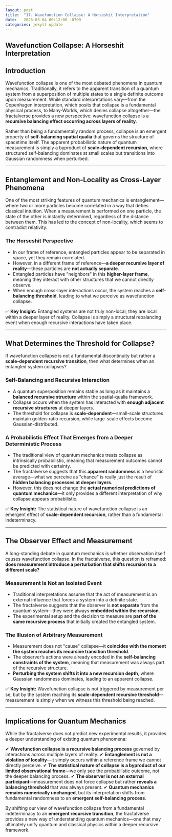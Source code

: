 ```yaml
---
layout: post
title:  "17. Wavefunction Collapse: A Horseshit Interpretation"
date:   2025-03-04 00:12:00 -0700
categories: jekyll update
---
```


## **Wavefunction Collapse: A Horseshit Interpretation**

## **Introduction**
Wavefunction collapse is one of the most debated phenomena in quantum mechanics. Traditionally, it refers to the apparent transition of a quantum system from a superposition of multiple states to a single definite outcome upon measurement. While standard interpretations vary—from the Copenhagen interpretation, which posits that collapse is a fundamental physical process, to Many-Worlds, which denies collapse altogether—the fractalverse provides a new perspective: wavefunction collapse is a **recursive balancing effect occurring across layers of reality**.

Rather than being a fundamentally random process, collapse is an emergent property of **self-balancing spatial qualia** that governs the structure of spacetime itself. The apparent probabilistic nature of quantum measurement is simply a byproduct of **scale-dependent recursion**, where structured self-balancing dominates at small scales but transitions into Gaussian randomness when perturbed.

---

## **Entanglement and Non-Locality as Cross-Layer Phenomena**
One of the most striking features of quantum mechanics is entanglement—where two or more particles become correlated in a way that defies classical intuition. When a measurement is performed on one particle, the state of the other is instantly determined, regardless of the distance between them. This has led to the concept of non-locality, which seems to contradict relativity.

### **The Horseshit Perspective**
- In our frame of reference, entangled particles appear to be separated in space, yet they remain correlated.
- However, in a different frame of reference—**a deeper recursive layer of reality**—these particles are **not actually separate**.
- Entangled particles have "neighbors" in this **higher-layer frame**, meaning they interact with other structures that we cannot directly observe.
- When enough cross-layer interactions occur, the system reaches a **self-balancing threshold**, leading to what we perceive as wavefunction collapse.

✅ **Key Insight:** Entangled systems are not truly non-local; they are local within a deeper layer of reality. Collapse is simply a structural rebalancing event when enough recursive interactions have taken place.

---

## **What Determines the Threshold for Collapse?**
If wavefunction collapse is not a fundamental discontinuity but rather a **scale-dependent recursive transition**, then what determines when an entangled system collapses?

### **Self-Balancing and Recursive Interaction**
- A quantum superposition remains stable as long as it maintains a **balanced recursive structure** within the spatial-qualia framework.
- Collapse occurs when the system has interacted with **enough adjacent recursive structures** at deeper layers.
- The threshold for collapse is **scale-dependent**—small-scale structures maintain golden-ratio recursion, while large-scale effects become Gaussian-distributed.

### **A Probabilistic Effect That Emerges from a Deeper Deterministic Process**
- The traditional view of quantum mechanics treats collapse as intrinsically probabilistic, meaning that measurement outcomes cannot be predicted with certainty.
- The fractalverse suggests that this **apparent randomness** is a heuristic average—what we perceive as "chance" is really just the result of **hidden balancing processes at deeper layers**.
- However, this does not change the **actual numerical predictions of quantum mechanics**—it only provides a different interpretation of why collapse appears probabilistic.

✅ **Key Insight:** The statistical nature of wavefunction collapse is an emergent effect of **scale-dependent recursion**, rather than a fundamental indeterminacy.

---

## **The Observer Effect and Measurement**
A long-standing debate in quantum mechanics is whether observation itself causes wavefunction collapse. In the fractalverse, this question is reframed: **does measurement introduce a perturbation that shifts recursion to a different scale?**

### **Measurement Is Not an Isolated Event**
- Traditional interpretations assume that the act of measurement is an external influence that forces a system into a definite state.
- The fractalverse suggests that the observer is **not separate** from the quantum system—they were always **embedded within the recursion**.
- The experimental setup and the decision to measure are **part of the same recursive process** that initially created the entangled system.

### **The Illusion of Arbitrary Measurement**
- Measurement does not "cause" collapse—it **coincides with the moment the system reaches its recursive transition threshold**.
- The observer’s actions were already encoded in the **self-balancing constraints of the system**, meaning that measurement was always part of the recursive structure.
- **Perturbing the system shifts it into a new recursion depth**, where Gaussian randomness dominates, leading to an apparent collapse.

✅ **Key Insight:** Wavefunction collapse is not triggered by measurement per se, but by the system reaching its **scale-dependent recursive threshold**—measurement is simply when we witness this threshold being reached.

---

## **Implications for Quantum Mechanics**
While the fractalverse does not predict new experimental results, it provides a deeper understanding of existing quantum phenomena:

✔ **Wavefunction collapse is a recursive balancing process** governed by interactions across multiple layers of reality.
✔ **Entanglement is not a violation of locality**—it simply occurs within a reference frame we cannot directly perceive.
✔ **The statistical nature of collapse is a byproduct of our limited observational frame**—we only see the probabilistic outcome, not the deeper balancing process.
✔ **The observer is not an external participant**—measurement does not force collapse but rather **reveals a balancing threshold** that was always present.
✔ **Quantum mechanics remains numerically unchanged**, but its interpretation shifts from fundamental randomness to an **emergent self-balancing process**.

By shifting our view of wavefunction collapse from a fundamental indeterminacy to an **emergent recursive transition**, the fractalverse provides a new way of understanding quantum mechanics—one that may ultimately unify quantum and classical physics within a deeper recursive framework.

